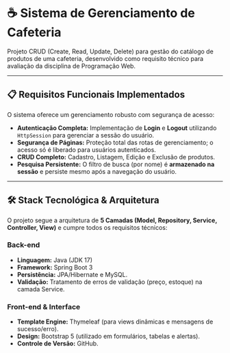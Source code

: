 # ☕ Sistema de Gerenciamento de Cafeteria

Projeto CRUD (Create, Read, Update, Delete) para gestão do catálogo de produtos de uma cafeteria, desenvolvido como requisito técnico para avaliação da disciplina de Programação Web.

---

## 📋 Requisitos Funcionais Implementados

O sistema oferece um gerenciamento robusto com segurança de acesso:

* **Autenticação Completa:** Implementação de **Login** e **Logout** utilizando `HttpSession` para gerenciar a sessão do usuário.
* **Segurança de Páginas:** Proteção total das rotas de gerenciamento; o acesso só é liberado para usuários autenticados.
* **CRUD Completo:** Cadastro, Listagem, Edição e Exclusão de produtos.
* **Pesquisa Persistente:** O filtro de busca (por nome) é **armazenado na sessão** e persiste mesmo após a navegação do usuário.

---

## 🛠️ Stack Tecnológica & Arquitetura

O projeto segue a arquitetura de **5 Camadas (Model, Repository, Service, Controller, View)** e cumpre todos os requisitos técnicos:

### Back-end
* **Linguagem:** Java (JDK 17)
* **Framework:** Spring Boot 3
* **Persistência:** JPA/Hibernate e MySQL.
* **Validação:** Tratamento de erros de validação (preço, estoque) na camada Service.

### Front-end & Interface
* **Template Engine:** Thymeleaf (para views dinâmicas e mensagens de sucesso/erro).
* **Design:** Bootstrap 5 (utilizado em formulários, tabelas e alertas).
* **Controle de Versão:** GitHub.
